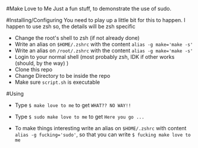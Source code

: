 #Make Love to Me
Just a fun stuff, to demonstrate the use of sudo.

#Installing/Configuring
You need to play up a little bit for this to happen. I happen to use zsh so, the details will be zsh specific

* Change the root's shell to zsh (if not already done)
* Write an alias on `$HOME/.zshrc` with the content `alias -g make='make -s'`
* Write an alias on `/root/.zshrc` with the content  `alias -g make='make -s'`
* Login to your normal shell (most probably zsh, IDK if other works (should, by the way) )
* Clone this repo
* Change Directory to be inside the repo
* Make sure `script.sh` is executable


#Using

* Type `$ make love to me` to get `WHAT?? NO WAY!!`
* Type `$ sudo make love to me` to get `Here you go ...`

* To make things interesting write an alias on `$HOME/.zshrc` with content `alias -g fucking='sudo'`, so that you can write `$ fucking make love to me`
